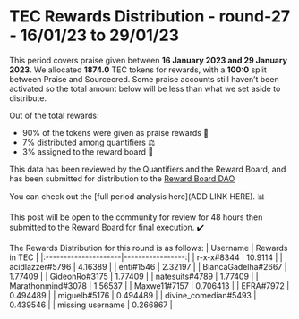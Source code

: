 
# TEC Rewards Distribution - round-27  - 16/01/23 to 29/01/23
This period covers praise given between **16 January 2023 and 29 January 2023**. We allocated **1874.0** TEC tokens for rewards, with a **100:0** split between Praise and Sourcecred. Some praise accounts still haven’t been activated so the total amount below will be less than what we set aside to distribute.

Out of the total rewards:

* 90% of the tokens were given as praise rewards :pray:
* 7% distributed among quantifiers :balance_scale:
* 3% assigned to the reward board :memo:

This data has been reviewed by the Quantifiers and the Reward Board, and has been submitted for distribution to the [Reward Board DAO](https://xdai.aragon.blossom.software/#/rewardboardtec/)


You can check out the [full period analysis here](ADD LINK HERE). :bar_chart:

This post will be open to the community for review for 48 hours then submitted to the Reward Board for final execution. :heavy_check_mark:

The Rewards Distribution for this round is as follows:
| Username             |   Rewards in TEC |
|:---------------------|-----------------:|
| r-x-x#8344           |        10.9114   |
| acidlazzer#5796      |         4.16389  |
| enti#1546            |         2.32197  |
| BiancaGadelha#2667   |         1.77409  |
| GideonRo#3175        |         1.77409  |
| natesuits#4789       |         1.77409  |
| Marathonmind#3078    |         1.56537  |
| Maxwe11#7157         |         0.706413 |
| EFRA#7972            |         0.494489 |
| miguelb#5176         |         0.494489 |
| divine_comedian#5493 |         0.439546 |
| missing username     |         0.266867 |